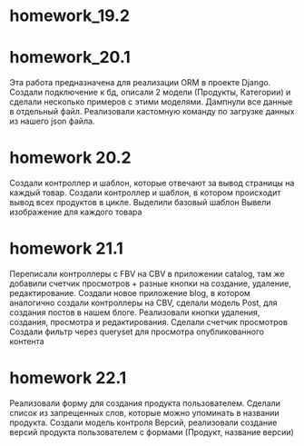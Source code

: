 # homework_19.2
# homework_20.1

Эта работа предназначена для реализации ORM в проекте Django.
Создали подключение к бд, описали 2 модели (Продукты, Категории) и сделали несколько примеров с этими моделями.
Дампнули все данные в отдельный файл.
Реализовали кастомную команду по загрузке данных из нашего json файла.

# homework 20.2
Создали контроллер и шаблон, которые отвечают за вывод страницы на каждый товар. 
Создали контроллер и шаблон, в котором происходит вывод всех продуктов в цикле.
Выделили базовый шаблон
Вывели изображение для каждого товара

# homework 21.1
Переписали контроллеры с FBV на CBV в приложении catalog, там же добавили счетчик просмотров + разные кнопки на создание, удаление, редактирование. 
Создали новое приложение blog, в котором аналогично создали контроллеры на CBV, сделали модель Post, для создания постов в нашем блоге.
Реализовали кнопки удаления, создания, просмотра и редактирования.
Сделали счетчик просмотров 
Создали фильтр через queryset для просмотра опубликованного контента 

# homework 22.1
Реализовали форму для создания продукта пользователем. Сделали список из запрещенных слов, которые можно упоминать в названии продукта.
Создали модель контроля Версий, реализовали создание версий продукта пользователем с формами (Продукт, название версии)
